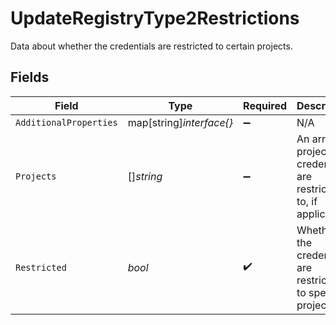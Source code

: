 # UpdateRegistryType2Restrictions

Data about whether the credentials are restricted to certain projects.


## Fields

| Field                                                                  | Type                                                                   | Required                                                               | Description                                                            | Example                                                                |
| ---------------------------------------------------------------------- | ---------------------------------------------------------------------- | ---------------------------------------------------------------------- | ---------------------------------------------------------------------- | ---------------------------------------------------------------------- |
| `AdditionalProperties`                                                 | map[string]*interface{}*                                               | :heavy_minus_sign:                                                     | N/A                                                                    |                                                                        |
| `Projects`                                                             | []*string*                                                             | :heavy_minus_sign:                                                     | An array of projects the credentials are restricted to, if applicable. | default-project                                                        |
| `Restricted`                                                           | *bool*                                                                 | :heavy_check_mark:                                                     | Whether the credentials are restricted to specific projects.           | true                                                                   |